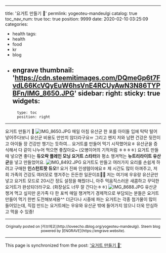 
---
title: '요거트 만들기 🥛'
permlink: yogeoteu-mandeulgi
catalog: true
toc_nav_num: true
toc: true
position: 9999
date: 2020-02-10 03:25:09
categories:
- health
tags:
- health
- food
- kr
- blog
- engrave
thumbnail: 'https://cdn.steemitimages.com/DQmeGp6t7FvdL66KcVQyEuW6hsVnE4RCUyAwN3N86TYPBFn/IMG_8650.JPG'
sidebar:
    right:
        sticky: true
widgets:
    -
        type: toc
        position: right
---


요거트 만들기 🥛
</b>
</b>
![IMG_8650.JPG](https://cdn.steemitimages.com/DQmeGp6t7FvdL66KcVQyEuW6hsVnE4RCUyAwN3N86TYPBFn/IMG_8650.JPG)
</b>
매일 아침 유산균 한 포를 아이들 입에 탁탁 털어 넣어주다보니 유산균 비용도 만만치 않더라구요ㅠ 그리고 왠지 저와 남편 건강은 뒷전이고 아이들 장 건강만 챙기는 듯하여... 요거트를 만들어 먹기 시작했어요ㅎ  유산균을 증식해서 다 같이 나누어 먹으면 좋잖아요~ (오병이어의 기적처럼 ㅎㅎㅎㅎ)
</b>
요거트 만들 때 넣으면 좋다는 **듀오락 플레인 모닝 요거트 스타터**와 평소 챙겨먹는 **뉴트리라이트 유산균**을 넣고 만들었어요.
</b>
![IMG_8492.JPG](https://cdn.steemitimages.com/DQmd9PKiBX4fEARdbKBjeAVm9kJBNJKFkXKCYgbTUDeTxv1/IMG_8492.JPG)
</b>
요거트도 만들고 여러가지 요리를 손쉽게 하려고 구매한 **인스턴트팟 듀오**!! 요거 진짜 인생템이에요ㅎ 제 시간도 많이 아껴주고, 저희 가족의 건강도 여러모로 챙겨주는 든든한 일꾼이죠👍🏼 저는 여기에 우유랑 유산균만 넣고 요거트 모드로 20시간 정도 설정을 해줬더니, 아주 먹음직스러운 새콤하고 꾸덕한 요거트가 완성되더라구요. (화장실도 너무 잘 간다는ㅎㅎ)
</b>
</b>
![IMG_8688.JPG](https://cdn.steemitimages.com/DQmV8zXa6xL5EbKxR2VMp9v3hK3eemSXwdZPsfVkmkntsmh/IMG_8688.JPG)
</b>
유산균 챙겨 먹고 싶지만 온가족 다 한 포씩 매일 챙겨먹기 경제적으로 부담되는 분들은 요거트 만들어 먹기 한번 도전해보세용^^ 더군다나 시중에 파는 요거트는 각종 첨가물이 많이 들어있는데, 직접 만드는 요거트에는 우유와 유산균 밖에 들어가지 않으니 더욱 안심하고 먹을 수 있죵!

***
<center><sup>Originally posted on [러브에코](http://loveecho.dblog.org/yogeoteu-mandeulgi). Steem blog powered by [ENGRAVE](https://engrave.website).</sup></center>

- - -

This page is synchronized from the post: ['요거트 만들기 🥛'](https://steemit.com/@loveecho/yogeoteu-mandeulgi)
